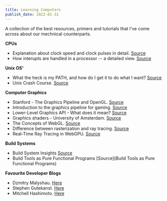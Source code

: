 ```yaml
---
title: Learning Computers
publish_date: 2022-01-31
---
```


A collection of the best resources, primers and tutorials that I've come across about our mechnical counterparts. 

**CPUs**
- Explanation about clock speed and clock pulses in detail. [Source](https://www.onlinecmag.com/clock-speed-and-clock-pulses/)
- How interupts are handled in a processor -- a detailed view. [Source](https://www.linkedin.com/pulse/how-interrupts-handled-processor-detailed-view-vasuki-shankar)

**Unix OS'**
- What the heck is my PATH, and how do I get it to do what I want? [Source](https://astrobiomike.github.io/unix/modifying_your_path)
- Unix Crash Course. [Source](https://astrobiomike.github.io/unix/unix-intro)

**Computer Graphics**
- Stanford - The Graphics Pipeline and OpenGL. [Source](https://stanford.edu/class/ee267/lectures/lecture2.pdf)
- Introduction to the graphics pipeline for gaming. [Source](https://www.gamedev.net/tutorials/programming/graphics/introduction-to-the-graphics-pipeline-r3344/)
- Lower-Level Graphics API - What does it mean? [Source](https://asawicki.info/news_1601_lower-level_graphics_api_-_what_does_it_mean.html) 
- Graphics shaders - University of Amsterdam. [Source](https://www.cs.vu.nl/~eliens/download/literatuur-shaders.pdf)
- The Concepts of WebGL. [Source](https://hacks.mozilla.org/2013/04/the-concepts-of-webgl/)
- Difference between rasterization and ray tracing. [Source](https://blogs.nvidia.com/blog/2018/03/19/whats-difference-between-ray-tracing-rasterization/)
- Real-Time Ray Tracing in WebGPU. [Source](https://maierfelix.github.io/2020-01-13-webgpu-ray-tracing/) 

**Build Systems**
- Build System Insights [Source](https://ruudvanasseldonk.com/2018/09/03/build-system-insights)
- Build Tools as Pure Functional Programs [Source](Build Tools as Pure Functional Programs)

**Favourite Developer Blogs**
- Dzmitry Malyshau. [Here](https://kvark.github.io/)
- Stephen Gutekanst. [Here](https://slimsag.com/) 
- Mitchell Hashimoto. [Here](https://mitchellh.com/)
